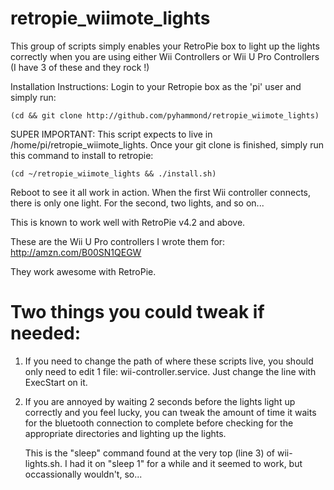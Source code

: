 # retropie_wiimote_lights

This group of scripts simply enables your RetroPie box to light up the lights correctly
when you are using either Wii Controllers or Wii U Pro Controllers (I have 3 of these and
they rock !)

Installation Instructions:  Login to your Retropie box as the 'pi' user and simply run:

	(cd && git clone http://github.com/pyhammond/retropie_wiimote_lights)

SUPER IMPORTANT: This script expects to live in /home/pi/retropie_wiimote_lights.
Once your git clone is finished, simply run this command to install to retropie:

	(cd ~/retropie_wiimote_lights && ./install.sh)

Reboot to see it all work in action.  When the first Wii controller connects,
there is only one light.  For the second, two lights, and so on...

This is known to work well with RetroPie v4.2 and above.

These are the Wii U Pro controllers I wrote them for:
http://amzn.com/B00SN1QEGW

They work awesome with RetroPie.

Two things you could tweak if needed:
=====================================
1) If you need to change the path of where these scripts live, you should only need
   to edit 1 file: wii-controller.service.  Just change the line with ExecStart on it.

2) If you are annoyed by waiting 2 seconds before the lights light up correctly and
   you feel lucky, you can tweak the amount of time it waits for the bluetooth connection
   to complete before checking for the appropriate directories and lighting up the lights.

   This is the "sleep" command found at the very top (line 3) of wii-lights.sh.  I had it on
   "sleep 1" for a while and it seemed to work, but occassionally wouldn't, so...
